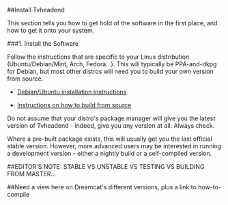 ##Install Tvheadend

This section tells you how to get hold of the software in the first place,
and how to get it onto your system.

###1. Install the Software

Follow the instructions that are specific to your Linux distribution
(Ubuntu/Debian/Mint, Arch, Fedora...). This will typically be PPA-and-dkpg
for Debian, but most other distros will need you to build your own version from source.

* [Debian/Ubuntu installation instructions](https://tvheadend.org/projects/tvheadend/wiki/AptRepository)

* [Instructions on how to build from source](https://tvheadend.org/projects/tvheadend/wiki/Building)

Do not assume that your distro's package manager will give you the latest
version of Tvheadend - indeed, give you any version at all. Always check.

Where a pre-built package exists, this will usually get you the last official
stable version. However, more advanced users may be interested in running
a development version - either a nightly build or a self-compiled version.

##EDITOR'S NOTE: STABLE VS UNSTABLE VS TESTING VS BUILDING FROM MASTER...

##Need a view here on Dreamcat's different versions, plus a link to how-to-compile
